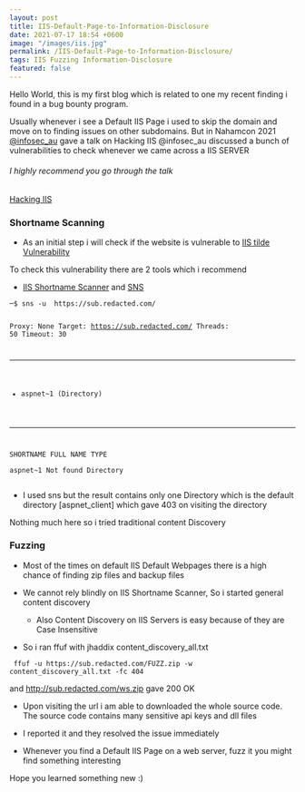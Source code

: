 ```yaml
---
layout: post
title: IIS-Default-Page-to-Information-Disclosure
date: 2021-07-17 18:54 +0600
image: "/images/iis.jpg"
permalink: /IIS-Default-Page-to-Information-Disclosure/
tags: IIS Fuzzing Information-Disclosure
featured: false
---
```


<p>Hello World, this is my first blog which is related to one my recent finding i found in a bug bounty program. </p>

Usually whenever i see a Default IIS Page i used to skip the domain and move on to finding issues on other subdomains.
But in Nahamcon 2021 [@infosec_au](http://twitter.com/infosec_au) gave a talk on Hacking IIS 
@infosec_au discussed a bunch of vulnerabilities to check whenever we came across a IIS SERVER

###### I highly recommend you go through the talk 

[Hacking IIS](https://www.youtube.com/watch?v=cqM-MdPkaWo)

### Shortname Scanning

* As an initial step i will check if the website is vulnerable to [IIS tilde Vulnerability](https://www.rapid7.com/db/modules/auxiliary/scanner/http/iis_shortname_scanner/)

To check this vulnerability there are 2 tools which i recommend 
*  [IIS Shortname Scanner](https://github.com/irsdl/IIS-ShortName-Scanner) and [SNS](https://github.com/sw33tLie/sns)

<div class="language-bash"><div class="highlight"><pre class="highlight"><code>─$ sns -u  https://sub.redacted.com/              

 Proxy:   None
 Target:  https://sub.redacted.com/
 Threads: 50
 Timeout: 30
________________________________________________

 - aspnet~1 (Directory)
________________________________________________                    
                                                                                                               
SHORTNAME       FULL NAME       TYPE                                                                           
aspnet~1        Not found       Directory
</code></pre></div></div>

* I used sns but the result contains only one Directory which is the default directory [aspnet_client] which gave 403 on visiting the directory 

Nothing much here so i tried traditional content Discovery


### Fuzzing


* Most of the times on default IIS Default Webpages there is a high chance of finding zip files and backup files 

* We cannot rely blindly on IIS Shortname Scanner, So i started general content discovery 

    - Also Content Discovery on IIS Servers is easy because of they are Case Insensitive
    
* So i ran ffuf with jhaddix content_discovery_all.txt
    
<div class="language-bash"><div class="highlight"><pre class="highlight"><code> ffuf -u https://sub.redacted.com/FUZZ.zip -w content_discovery_all.txt -fc 404
</code></pre></div></div>

and http://sub.redacted.com/ws.zip gave 200 OK

* Upon visiting the url i am able to downloaded the whole source code. The source code contains many sensitive api keys and dll files

* I reported it and they resolved the issue immediately

* Whenever you find a Default IIS Page on a web server,  fuzz it you might find something interesting

Hope you learned something new :)